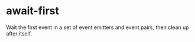 # await-first
Wait the first event in a set of event emitters and event pairs, then clean up after itself.

